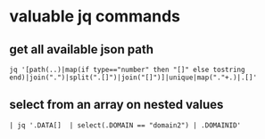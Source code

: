 # valuable jq commands

## get all available json path
`jq '[path(..)|map(if type=="number" then "[]" else tostring end)|join(".")|split(".[]")|join("[]")]|unique|map("."+.)|.[]'`

## select from an array on nested values
`| jq '.DATA[]  | select(.DOMAIN == "domain2") | .DOMAINID'`
